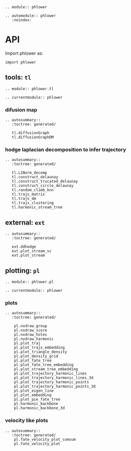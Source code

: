 ```{eval-rst}
.. module:: phlower
```

```{eval-rst}
.. automodule:: phlower
   :noindex:
```

# API

Import phlower as:

```
import phlower
```

## tools: `tl`

```{eval-rst}
.. module:: phlower.tl
```

```{eval-rst}
.. currentmodule:: phlower
```


### difusion map

```{eval-rst}
.. autosummary::
   :toctree: generated/

   tl.diffusionGraph
   tl.diffusionGraphDM
```


### hodge laplacian decomposition to infer trajectory

```{eval-rst}
.. autosummary::
   :toctree: generated/

   tl.L1Norm_decomp
   tl.construct_delaunay
   tl.construct_trucated_delaunay
   tl.construct_circle_delaunay
   tl.random_climb_knn
   tl.trajs_matrix
   tl.trajs_dm
   tl.trajs_clustering
   tl.harmonic_stream_tree
```




## external: `ext`

```{eval-rst}
.. autosummary::
   :toctree: generated/

   ext.ddhodge
   ext.plot_stream_sc
   ext.plot_stream
```



## plotting: `pl`

```{eval-rst}
.. module:: phlower.pl
```

```{eval-rst}
.. currentmodule:: phlower
```

### plots

```{eval-rst}
.. autosummary::
   :toctree: generated/

    pl.nxdraw_group
    pl.nxdraw_score
    pl.nxdraw_holes
    pl.nxdraw_harmonic
    pl.plot_traj
    pl.plot_trajs_embedding
    pl.plot_triangle_density
    pl.plot_density_grid
    pl.plot_fate_tree
    pl.plot_fate_tree_embedding
    pl.plot_stream_tree_embedding
    pl.plot_trajectory_harmonic_lines
    pl.plot_trajectory_harmonic_lines_3d
    pl.plot_trajectory_harmonic_points
    pl.plot_trajectory_harmonic_points_3d
    pl.plot_eigen_line
    pl.plot_embedding
    pl.plot_pie_fate_tree
    pl.harmonic_backbone
    pl.harmonic_backbone_3d
```


### velocity like plots

```{eval-rst}
.. autosummary::
   :toctree: generated/
    pl.fate_velocity_plot_cumsum
    pl.fate_velocity_plot
```
